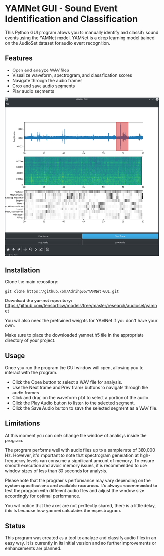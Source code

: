 # YAMNet GUI - Sound Event Identification and Classification

This Python GUI program allows you to manually identify and classify sound events using the YAMNet model. YAMNet is a deep learning model trained on the AudioSet dataset for audio event recognition.

## Features

- Open and analyze WAV files
- Visualize waveform, spectrogram, and classification scores
- Navigate through the audio frames
- Crop and save audio segments
- Play audio segments

<div align="center">
  <img src="Image/yamnetgui.png" alt="YAMnet GUI " />
</div>

## Installation
Clone the main repository:


    git clone https://github.com/Adrihp06/YAMNet-GUI.git

Download the yamnet repository:
https://github.com/tensorflow/models/tree/master/research/audioset/yamnet

You will also need the pretrained weights for YAMNet if you don't have your own.

Make sure to place the downloaded yamnet.h5 file in the appropriate directory of your project.

## Usage

Once you run the program the GUI window will open, allowing you to interact with the program.

- Click the Open button to select a WAV file for analysis.
- Use the Next frame and Prev frame buttons to navigate through the audio frames.
- Click and drag on the waveform plot to select a portion of the audio.
- Click the Play Audio button to listen to the selected segment.
- Click the Save Audio button to save the selected segment as a WAV file.

## Limitations
At this moment you can only change the window of analisys inside the program.

The program performs well with audio files up to a sample rate of 380,000 Hz. However, it's important to note that spectrogram generation at high-frequency levels can consume a significant amount of memory. To ensure smooth execution and avoid memory issues, it is recommended to use window sizes of less than 30 seconds for analysis.

Please note that the program's performance may vary depending on the system specifications and available resources. It's always recommended to test the program with different audio files and adjust the window size accordingly for optimal performance.

You will notice that the axes are not perflectly shared, there is a little delay, this is because how yamnet calculates the espectrogram.

## Status

This program was created as a tool to analyze and classify audio files in an easy way. It is currently in its initial version and no further improvements or enhancements are planned.

